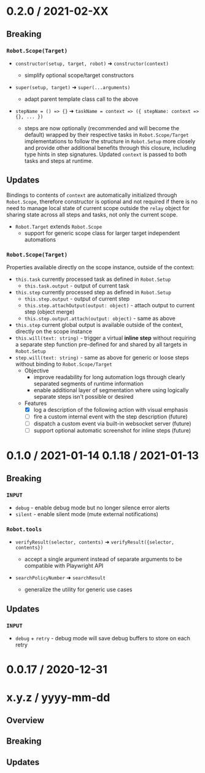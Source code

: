 0.2.0 / 2021-02-XX
==================
## Breaking
### `Robot.Scope(Target)`
- `constructor(setup, target, robot)` ➜ `constructor(context)`
  - simplify optional scope/target constructors
- `super(setup, target)` ➜ `super(...arguments)`
  - adapt parent template class call to the above

- `stepName = () => {}` ➜ `taskName = context => ({ stepName: context => {}, ... })`
  - steps are now optionally (recommended and will become the default) wrapped by their respective tasks in `Robot.Scope/Target` implementations to follow the structure in `Robot.Setup` more closely and provide other additional benefits through this closure, including type hints in step signatures. Updated `context` is passed to both tasks and steps at runtime.

## Updates
Bindings to contents of `context` are automatically initialized through `Robot.Scope`, therefore constructor is optional and not required if there is no need to manage local state of current scope outside the `relay` object for sharing state across all steps and tasks, not only the current scope.

- `Robot.Target` extends `Robot.Scope`
  - support for generic scope class for larger target independent automations 

### `Robot.Scope(Target)`
Properties available directly on the scope instance, outside of the context:
- `this.task` currently processed task as defined in `Robot.Setup`
  - `this.task.output` - output of current task
- `this.step` currently processed step as defined in `Robot.Setup`
  - `this.step.output` - output of current step
  - `this.step.attachOutput(output: object)` - attach output to current step (object merge)
  - `this.step.output.attach(output: object)` - same as above
- `this.step` current global output is available outside of the context, directly on the scope instance
- `this.will(text: string)` - trigger a virtual **inline step** without requiring a separate step function pre-defined for and shared by all targets in `Robot.Setup`
- `step.will(text: string)` - same as above for generic or loose steps without binding to `Robot.Scope/Target`
  - Objective
    - improve readability for long automation logs through clearly separated segments of runtime information
    - enable additional layer of segmentation where using logically separate steps isn't possible or desired
  - Features
    - [x] log a description of the following action with visual emphasis
    - [ ] fire a custom internal event with the step description (future)
    - [ ] dispatch a custom event via built-in websocket server (future)
    - [ ] support optional automatic screenshot for inline steps (future)

0.1.0 / 2021-01-14
0.1.18 / 2021-01-13
===================
## Breaking
### `INPUT`
- `debug` - enable debug mode but no longer silence error alerts
- `silent` - enable silent mode (mute external notifications)

### `Robot.tools`
- `verifyResult(selector, contents)` ➜ `verifyResult({selector, contents})`
  - accept a single argument instead of separate arguments to be compatible with Playwright API

- `searchPolicyNumber` ➜ `searchResult` 
  - generalize the utility for generic use cases

## Updates
### `INPUT`
- `debug` + `retry` - debug mode will save debug buffers to store on each retry

0.0.17 / 2020-12-31
===================

x.y.z / yyyy-mm-dd
==================
## Overview
## Breaking
## Updates
